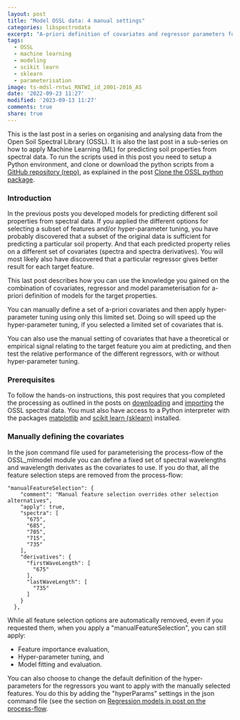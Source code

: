 ```yaml
---
layout: post
title: "Model OSSL data: 4 manual settings"
categories: libspectrodata
excerpt: "A-priori definition of covariates and regressor parameters for robust models."
tags:
  - OSSL
  - machine learning
  - modeling
  - scikit learn
  - sklearn
  - parameterisation
image: ts-mdsl-rntwi_RNTWI_id_2001-2016_AS
date: '2022-09-23 11:27'
modified: '2023-09-13 11:27'
comments: true
share: true
---
```


This is the last post in a series on organising and analysing data from the Open Soil Spectral Library (OSSL). It is also the last post in a sub-series on how to apply Machine Learning (ML) for predicting soil properties from spectral data. To run the scripts used in this post you need to setup a Python environment, and clone or download the python scripts from a [GitHub repository (repo)](https://github.com/karttur/OSSL-pydev/), as explained in the post [Clone the OSSL python package](../../libspectrosupport/spectrosupport-OSSL-pydev-clone).

### Introduction

In the previous posts you developed models for predicting different soil properties from spectral data. If you applied the different options for selecting a subset of features and/or hyper-parameter tuning, you have probably discovered that a subset of the original data is sufficient for predicting a particular soil property. And that each predicted property relies on a different set of covariates (spectra and spectra derivatives). You will most likely also have discovered that a particular regressor gives better result for each target feature.

This last post describes how you can use the knowledge you gained on the combination of covariates, regressor and model parameterisation for a-priori definition of models for the target properties.

You can manually define a set of a-priori covariates and then apply hyper-parameter tuning using only this limited set. Doing so will speed up the hyper-parameter tuning, if you selected a limited set of covariates that is.

You can also use the manual setting of covariates that have a theoretical or empirical signal relating to the target feature you aim at predicting, and then test the relative performance of the different regressors, with or without hyper-parameter tuning.

### Prerequisites

To follow the hands-on instructions, this post requires that you completed the processing as outlined in the posts on [downloading](../spectrodata-OSSL4ML01-download) and [importing](../spectrodata-OSSL4ML02-arrange) the OSSL spectral data. You must also have access to a Python interpreter with the packages [<span class='package'>matplotlib</span>](https://matplotlib.org) and [<span class='package'>scikit learn (sklearn)</span>](https://scikit-learn.org/stable/) installed.

### Manually defining the covariates

In the json command file used for parameterising the process-flow of the <span class='module'>OSSL_mlmodel</span> module you can define a fixed set of spectral wavelengths and wavelength derivates as the covariates to use. If you do that, all the feature selection steps are removed from the process-flow:

```
"manualFeatureSelection": {
    "comment": "Manual feature selection overrides other selection alternatives",
    "apply": true,
    "spectra": [
      "675",
      "685",
      "705",
      "715",
      "735"
    ],
    "derivatives": {
      "firstWaveLength": [
        "675"
      ],
      "lastWaveLength": [
        "735"
      ]
    }
  },
```

While all feature selection options are automatically removed, even if you requested them, when you apply a "manualFeatureSelection", you can still apply:

- Feature importance evaluation,
- Hyper-parameter tuning, and
- Model fitting and evaluation.

You can also choose to change the default definition of the hyper-parameters for the regressors you want to apply with the manually selected features. You do this by adding the "hyperParams" settings in the json command file (see the section on [Regression models in post on the process-flow](../spectrodata-OSSL4ML05-mlmodel01#regression-models).
